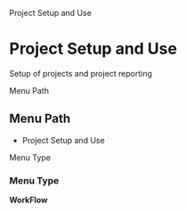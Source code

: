 
Project Setup and Use
# Project Setup and Use


Setup of projects and project reporting

Menu Path
## Menu Path



- Project Setup and Use

Menu Type
### Menu Type

**WorkFlow**

